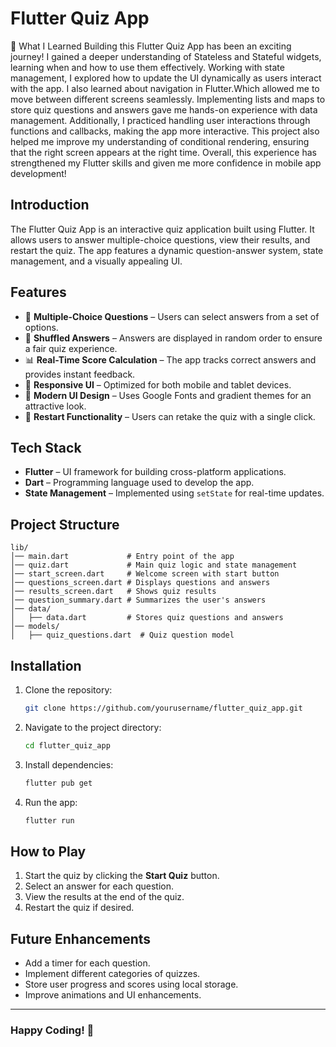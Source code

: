 # Flutter Quiz App

📘 What I Learned
Building this Flutter Quiz App has been an exciting journey! I gained a deeper understanding of Stateless and Stateful widgets, learning when and how to use them effectively. Working with state management, I explored how to update the UI dynamically as users interact with the app. I also learned about navigation in Flutter.Which allowed me to move between different screens seamlessly. Implementing lists and maps to store quiz questions and answers gave me hands-on experience with data management. Additionally, I practiced handling user interactions through functions and callbacks, making the app more interactive. This project also helped me improve my understanding of conditional rendering, ensuring that the right screen appears at the right time. Overall, this experience has strengthened my Flutter skills and given me more confidence in mobile app development! 

## Introduction
The Flutter Quiz App is an interactive quiz application built using Flutter. It allows users to answer multiple-choice questions, view their results, and restart the quiz. The app features a dynamic question-answer system, state management, and a visually appealing UI.

 
## Features
- 📝 **Multiple-Choice Questions** – Users can select answers from a set of options.
- 🔀 **Shuffled Answers** – Answers are displayed in random order to ensure a fair quiz experience.
- 📊 **Real-Time Score Calculation** – The app tracks correct answers and provides instant feedback.
- 📱 **Responsive UI** – Optimized for both mobile and tablet devices.
- 🎨 **Modern UI Design** – Uses Google Fonts and gradient themes for an attractive look.
- 🔄 **Restart Functionality** – Users can retake the quiz with a single click.

## Tech Stack
- **Flutter** – UI framework for building cross-platform applications.
- **Dart** – Programming language used to develop the app.
- **State Management** – Implemented using `setState` for real-time updates.


## Project Structure
```
lib/
│── main.dart             # Entry point of the app
│── quiz.dart             # Main quiz logic and state management
│── start_screen.dart     # Welcome screen with start button
│── questions_screen.dart # Displays questions and answers
│── results_screen.dart   # Shows quiz results
│── question_summary.dart # Summarizes the user's answers
│── data/
│   ├── data.dart         # Stores quiz questions and answers
│── models/
│   ├── quiz_questions.dart  # Quiz question model
```

## Installation
1. Clone the repository:
   ```sh
   git clone https://github.com/yourusername/flutter_quiz_app.git
   ```
2. Navigate to the project directory:
   ```sh
   cd flutter_quiz_app
   ```
3. Install dependencies:
   ```sh
   flutter pub get
   ```
4. Run the app:
   ```sh
   flutter run
   ```

## How to Play
1. Start the quiz by clicking the **Start Quiz** button.
2. Select an answer for each question.
3. View the results at the end of the quiz.
4. Restart the quiz if desired.

## Future Enhancements
- Add a timer for each question.
- Implement different categories of quizzes.
- Store user progress and scores using local storage.
- Improve animations and UI enhancements.

---
### Happy Coding! 🚀




 